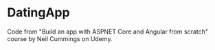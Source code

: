 # DatingApp
Code from "Build an app with ASPNET Core and Angular from scratch" course by Neil Cummings on Udemy.
